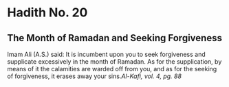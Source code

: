 Hadith No. 20
=============

The Month of Ramadan and Seeking Forgiveness
--------------------------------------------

Imam Ali (A.S.) said: It is incumbent upon you to seek forgiveness and
supplicate excessively in the month of Ramadan. As for the supplication,
by means of it the calamities are warded off from you, and as for the
seeking of forgiveness, it erases away your sins.*Al-Kafi, vol. 4, pg.
88*


